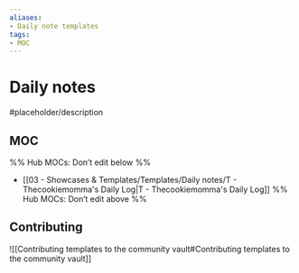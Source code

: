 ```yaml
---
aliases:
- Daily note templates
tags: 
- MOC
---
```


# Daily notes

#placeholder/description 

## MOC

%% Hub MOCs: Don’t edit below  %%
-  [[03 - Showcases & Templates/Templates/Daily notes/T - Thecookiemomma's Daily Log|T - Thecookiemomma's Daily Log]]
%% Hub MOCs: Don’t edit above  %%

## Contributing

![[Contributing templates to the community vault#Contributing templates to the community vault]]